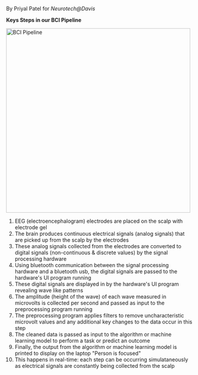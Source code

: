 By Priyal Patel for _Neurotech@Davis_

**Keys Steps in our BCI Pipeline**

<img width="498" alt="BCI Pipeline" src="https://github.com/user-attachments/assets/f0de2efd-7f5c-460f-a6b5-9eaceac6b641">

1. EEG (electroencephalogram) electrodes are placed on the scalp with electrode gel
2. The brain produces continuous electrical signals (analog signals) that are picked up from the scalp by the electrodes
3. These analog signals collected from the electrodes are converted to digital signals (non-continuous & discrete values) by the signal processing hardware
4. Using bluetooth communication between the signal processing hardware and a bluetooth usb, the digital signals are passed to the hardware's UI program running
5. These digital signals are displayed in by the hardware's UI program revealing wave like patterns
6. The amplitude (height of the wave) of each wave measured in microvolts is collected per second and passed as input to the preprocessing program running
7. The preprocessing program applies filters to remove uncharacteristic microvolt values and any additional key changes to the data occur in this step
8. The cleaned data is passed as input to the algorithm or machine learning model to perform a task or predict an outcome
9. Finally, the output from the algorithm or machine learning model is printed to display on the laptop "Person is focused"
10. This happens in real-time: each step can be occurring simulataneously as electrical signals are constantly being collected from the scalp
